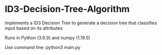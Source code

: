 # ID3-Decision-Tree-Algorithm
Implements a ID3 Decision Tree to generate a decision tree that classifies input based on its attributes

Runs in Python (3.6.9) and numpy (1.19.5)

Use command line:
python3 main.py <training file> <testing file>
